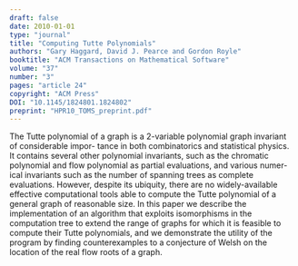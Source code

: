 ```yaml
---
draft: false
date: 2010-01-01
type: "journal"
title: "Computing Tutte Polynomials"
authors: "Gary Haggard, David J. Pearce and Gordon Royle"
booktitle: "ACM Transactions on Mathematical Software"
volume: "37"
number: "3"
pages: "article 24"
copyright: "ACM Press"
DOI: "10.1145/1824801.1824802"
preprint: "HPR10_TOMS_preprint.pdf"
---
```

The Tutte polynomial of a graph is a 2-variable polynomial graph invariant of considerable impor- tance in both combinatorics and statistical physics. It contains several other polynomial invariants, such as the chromatic polynomial and flow polynomial as partial evaluations, and various numer- ical invariants such as the number of spanning trees as complete evaluations. However, despite its ubiquity, there are no widely-available effective computational tools able to compute the Tutte polynomial of a general graph of reasonable size. In this paper we describe the implementation of an algorithm that exploits isomorphisms in the computation tree to extend the range of graphs for which it is feasible to compute their Tutte polynomials, and we demonstrate the utility of the program by finding counterexamples to a conjecture of Welsh on the location of the real flow roots of a graph.
